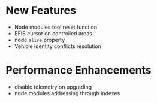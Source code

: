 # New Features
* Node modules tool reset function
* EFIS cursor on controlled areas
* node `alive` property
* Vehicle identity conflicts resolution

# Performance Enhancements
* disable telemetry on upgrading
* node modules addressing through indexes
